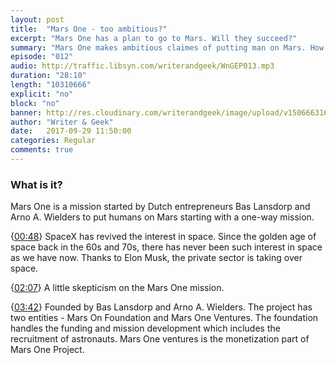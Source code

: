 ```yaml
---
layout: post
title:  "Mars One - too ambitious?"
excerpt: "Mars One has a plan to go to Mars. Will they succeed?"
summary: "Mars One makes ambitious claimes of putting man on Mars. How solid is the plan?"
episode: "012"
audio: http://traffic.libsyn.com/writerandgeek/WnGEP013.mp3
duration: "28:10"
length: "10310666"
explicit: "no"
block: "no"
banner: http://res.cloudinary.com/writerandgeek/image/upload/v1506663166/mars-one.jpg
author: "Writer & Geek"
date:   2017-09-29 11:50:00
categories: Regular
comments: true
---
```


### What is it?
Mars One is a mission started by Dutch entrepreneurs Bas Lansdorp and Arno A. Wielders to put humans on Mars starting with a one-way mission.

{[00:48](#t=00:00:48)} SpaceX has revived the interest in space. Since the golden age of space back in the 60s and 70s, there has never been such interest in space as we have now. Thanks to Elon Musk, the private sector is taking over space.

{[02:07](#t=00:02:07)} A little skepticism on the Mars One mission.

{[03:42](#t=00:03:42)} Founded by Bas Lansdorp and Arno A. Wielders. The project has two entities - Mars On Foundation and Mars One Ventures. The foundation handles the funding and mission development which includes the recruitment of astronauts. Mars One ventures is the monetization part of Mars One Project.